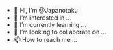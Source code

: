 - 👋 Hi, I’m @Japanotaku
- 👀 I’m interested in ...
- 🌱 I’m currently learning ...
- 💞️ I’m looking to collaborate on ...
- 📫 How to reach me ...

<!---
Japanotaku/Japanotaku is a ✨ special ✨ repository because its `README.md` (this file) appears on your GitHub profile.
You can click the Preview link to take a look at your changes.
--->
